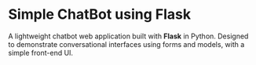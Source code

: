 ﻿# Simple ChatBot using Flask

A lightweight chatbot web application built with **Flask** in Python. Designed to demonstrate conversational interfaces using forms and models, with a simple front-end UI.
